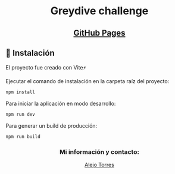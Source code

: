 <h1 align="center">Greydive challenge</h1>

<h2 align="center"><a href="https://alejotorres90.github.io/greydive-challenge" target="_blank">GitHub Pages</a></h2>

## 🚀 Instalación

El proyecto fue creado con Vite⚡

Ejecutar el comando de instalación en la carpeta raíz del proyecto:

```sh
npm install
```

Para iniciar la aplicación en modo desarrollo:

```sh
npm run dev
```

Para generar un build de producción:

```sh
npm run build
```

<h3 align="center">Mi información y contacto:</h3>
<p align="center"><a href="https://drive.google.com/file/d/1s2YDW8EnrG80IFTT_ATqS-xVafb9StG7/view?usp=sharing" target="_blank">Alejo Torres</a></p>